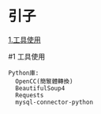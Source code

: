 # 引子
[1.工具使用](#1) 


#1 工具使用
```
Python庫:
  OpenCC(簡瀪體轉換)
  BeautifulSoup4
  Requests
  mysql-connector-python
```
